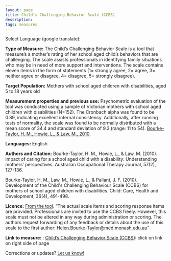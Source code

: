 ```yaml
---
layout: page  
title: Child’s Challenging Behavior Scale (CCBS)
description:
tags: measures
---
```


Select Language (google translate):  

<div id="google_translate_element"></div><script type="text/javascript">
function googleTranslateElementInit() {
  new google.translate.TranslateElement({pageLanguage: 'en', layout: google.translate.TranslateElement.InlineLayout.SIMPLE, gaTrack: true, gaId: 'UA-64320648-1'}, 'google_translate_element');
}
</script><script type="text/javascript" src="//translate.google.com/translate_a/element.js?cb=googleTranslateElementInit"></script>  

**Type of Measure:** The Child’s Challenging Behavior Scale is a tool that measure’s a mother’s rating of her school aged child’s behaviors that are challenging. The scale assists professionals in identifying family situations who may be in need of more support and interventions. The scale contains eleven items in the form of statements (1= strongly agree, 2= agree, 3= neither agree or disagree, 4= disagree, 5= strongly disagree). 

**Target Population:** Mothers with school aged children with disabilities, aged 5 to 18 years old

**Measurement properties and previous use:** Psychometric evaluation of the tool was conducted using a sample of Victorian mothers with school aged children with disabilities (N=152). The Cronbach alpha was found to be 0.89, indicating excellent internal consistency. Additionally, after running tests of normality, the scale was found to be normally distributed with a mean score of 34.4 and standard deviation of 9.3 (range: 11 to 54). [Bourke-Taylor, H. M., Howie, L., & Law, M., 2010]( http://www.ncbi.nlm.nih.gov/pubmed/20047597).

**Languages:** English

**Authors and Citation:**  Bourke-Taylor, H. M., Howie, L., & Law, M. (2010). Impact of caring for a school aged child with a disability: Understanding mothers’ perspectives. Australian Occupational Therapy Journal, 57(2), 127-136. 

Bourke-Taylor, H. M., Law, M., Howie, L., & Pallant, J. F. (2010). Development of the Child's Challenging Behaviour Scale (CCBS) for mothers of school aged children with disabilities. Child: Care, Health and Development, 36(4), 491-498.

**Licence:** [From the tool](http://www.autismalert.org/uploads/PDF/MANAGEMENT--Childs%20Challenging%20Behavior%20Scale.pdf). “The actual scale items and scoring response items are provided. Professionals are invited to use the CCBS freely. However, this scale must not be altered in any way during administration or scoring. The authors request forwarding of any feedback or details about the use of this scale to the first author: Helen.Bourke-Taylor@med.monash.edu.au”

**Link to measure:** : [Child’s Challenging Behavior Scale (CCBS)](https://canchild.ca/en/resources/50-additional-measures): click on link on right side of page

Corrections or updates? [Let us know!](http://disabilitymeasures.org/contact)
